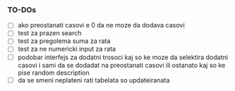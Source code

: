 ### TO-DOs

- [ ] ako preostanati casovi e 0 da ne moze da dodava casovi
- [ ] test za prazen search
- [ ] test za pregolema suma za rata
- [ ] test za ne numericki input za rata
- [ ] podobar interfejs za dodatni trosoci kaj so ke moze da selektira dodatni casovi i sami da se dodadat na preostanati casovi ili ostanato kaj so ke pise random description
- [ ] da se smeni neplateni rati tabelata so updateiranata
